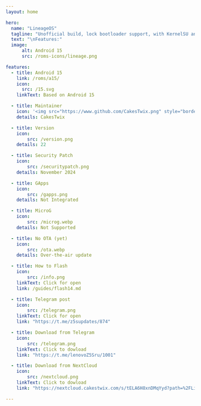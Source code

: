 ```yaml
---
layout: home

hero:
  name: "LineageOS"
  tagline: "Unofficial build, lock bootloader support, with KernelSU and no MicroG Support (yet)"
  text: "\nFeatures:"
  image:
      alt: Android 15
      src: /roms-icons/lineage.png

features:
  - title: Android 15
    link: /roms/a15/
    icon:
      src: /15.svg
    linkText: Based on Android 15

  - title: Maintainer
    icon: '<img src="https://www.github.com/CakesTwix.png" style="border-radius: 10%;"/>'
    details: CakesTwix

  - title: Version
    icon:
        src: /version.png
    details: 22

  - title: Security Patch
    icon:
        src: /securitypatch.png
    details: November 2024

  - title: GApps
    icon:
        src: /gapps.png
    details: Not Integrated

  - title: MicroG
    icon:
        src: /microg.webp
    details: Not Supported

  - title: No OTA (yet)
    icon:
        src: /ota.webp
    details: Over-the-air update

  - title: How to Flash
    icon:
        src: /info.png
    linkText: Click for open
    link: /guides/flash14.md

  - title: Telegram post
    icon:
        src: /telegram.png
    linkText: Click for open
    link: "https://t.me/z5supdates/874"

  - title: Download from Telegram
    icon:
        src: /telegram.png
    linkText: Click to dowload
    link: "https://t.me/lenovoZ5Sru/1001"

  - title: Download from NextCloud
    icon:
        src: /nextcloud.png
    linkText: Click to dowload
    link: "https://nextcloud.cakestwix.com/s/tELA6H8xnDMqYyd?path=%2FLineageOS"

---
```




